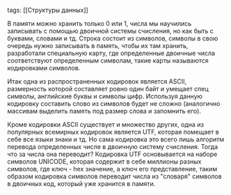 tags: [[Структуры данных]] 

В памяти можно хранить только 0 или 1, числа мы научились записывать с помощью двоичной системы счисления, но как быть с буквами, словами и тд. Строка состоит из символов, символы в свою очередь нужно записывать в память, чтобы их там хранить, разработали специальную карту, где определенные двоичные числа соответствуют определенным символам, такие карты называются кодировками символов. 

Итак одна из распространенных кодировок является ASCII, размерность которой составляет ровно один байт и умещает спец символы, английские буквы и символы цифр. Используя данную кодировку составить слово из символов будет не сложно (аналогично массивам выделить память под размер слова и запомнить его).

Кроме кодировки ASCII существует и множество других, одна из популярных всемирных кодировок является UTF, которая помещает в себе все языки знаки и тд. Но сама кодировка это всего лишь алгоритм перевода определенных числе в двоичную систему счисления. Тогда что за числа она переводит? Кодировка UTF основывается на наборе символов UNICODE, которая содержит в себе миллионы разных символов, где ключ - hex значение, а ключ его представление, таким образом кодировка символов переводит числа из "словаря" символов в двоичных код, который уже хранится в памяти. 